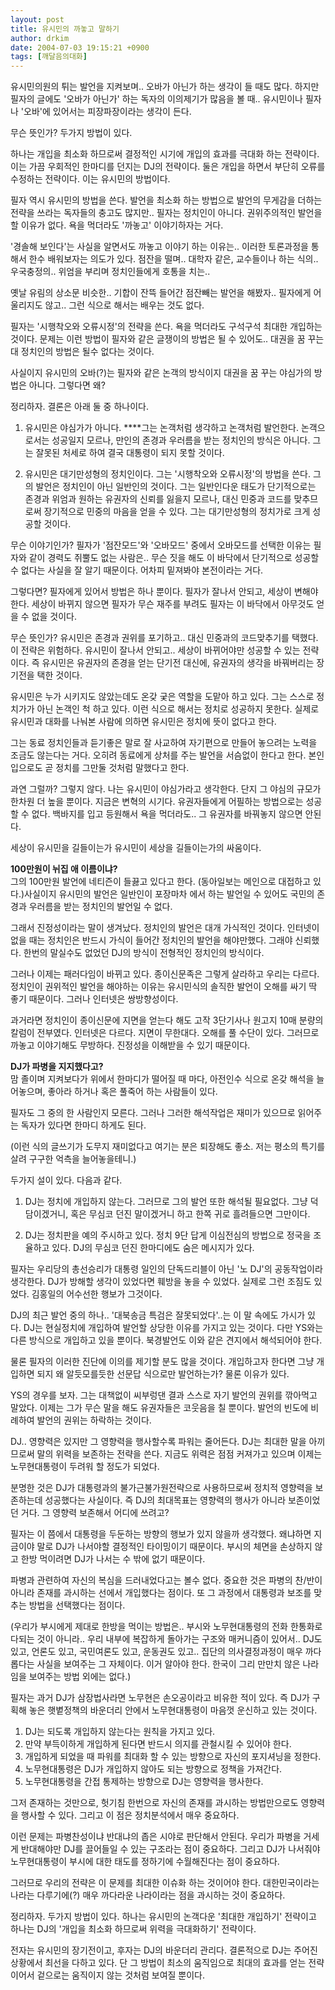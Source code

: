 ```yaml
---
layout: post
title: 유시민의 까놓고 말하기
author: drkim
date: 2004-07-03 19:15:21 +0900
tags: [깨달음의대화]
---
```

유시민의원의 튀는 발언을 지켜보며.. 오바가 아닌가 하는 생각이 들 때도 많다. 하지만 필자의 글에도 '오바가 아닌가' 하는 독자의 이의제기가 많음을 볼 때.. 유시민이나 필자나 '오바'에 있어서는 피장파장이라는 생각이 든다.    
  
무슨 뜻인가? 두가지 방법이 있다.    
  
하나는 개입을 최소화 하므로써 결정적인 시기에 개입의 효과를 극대화 하는 전략이다. 이는 가끔 우회적인 한마디를 던지는 DJ의 전략이다. 둘은 개입을 하면서 부단히 오류를 수정하는 전략이다. 이는 유시민의 방법이다. 
  
  
필자 역시 유시민의 방법을 쓴다. 발언을 최소화 하는 방법으로 발언의 무게감을 더하는 전략을 쓰라는 독자들의 충고도 많지만.. 필자는 정치인이 아니다. 권위주의적인 발언을 할 이유가 없다. 욕을 먹더라도 '까놓고' 이야기하자는 거다.    
  
'경솔해 보인다'는 사실을 알면서도 까놓고 이야기 하는 이유는.. 이러한 토론과정을 통해서 한수 배워보자는 의도가 있다. 점잔을 떨며.. 대학자 같은, 교수들이나 하는 식의.. 우국충정의.. 위엄을 부리며 정치인들에게 호통을 치는..    
  
옛날 유림의 상소문 비슷한.. 기합이 잔뜩 들어간 점잔빼는 발언을 해봤자.. 필자에게 어울리지도 않고.. 그런 식으로 해서는 배우는 것도 없다. 
  
  
필자는 '시행착오와 오류시정'의 전략을 쓴다. 욕을 먹더라도 구석구석 최대한 개입하는 것이다. 문제는 이런 방법이 필자와 같은 글쟁이의 방법은 될 수 있어도.. 대권을 꿈 꾸는 대 정치인의 방법은 될수 없다는 것이다.    
  
사실이지 유시민의 오바(?)는 필자와 같은 논객의 방식이지 대권을 꿈 꾸는 야심가의 방법은 아니다. 그렇다면 왜?    
  
정리하자. 결론은 아래 둘 중 하나이다.    
  
1) 유시민은 야심가가 아니다. ****그는 논객처럼 생각하고 논객처럼 발언한다. 논객으로서는 성공일지 모르나, 만인의 존경과 우러름을 받는 정치인의 방식은 아니다. 그는 잘못된 처세로 하여 결국 대통령이 되지 못할 것이다.    
  
2) 유시민은 대기만성형의 정치인이다. 그는 '시행착오와 오류시정'의 방법을 쓴다. 그의 발언은 정치인이 아닌 일반인의 것이다. 그는 일반인다운 태도가 단기적으로는 존경과 위엄과 원하는 유권자의 신뢰를 잃을지 모르나, 대신 민중과 코드를 맞추므로써 장기적으로 민중의 마음을 얻을 수 있다. 그는 대기만성형의 정치가로 크게 성공할 것이다.    
  
무슨 이야기인가? 필자가 '점잔모드'와 '오바모드' 중에서 오바모드를 선택한 이유는 필자와 같이 경력도 쥐뿔도 없는 사람은.. 무슨 짓을 해도 이 바닥에서 단기적으로 성공할 수 없다는 사실을 잘 알기 때문이다. 어차피 밑져봐야 본전이라는 거다.    
  
그렇다면? 필자에게 있어서 방법은 하나 뿐이다. 필자가 잘나서 안되고, 세상이 변해야 한다. 세상이 바뀌지 않으면 필자가 무슨 재주를 부려도 필자는 이 바닥에서 아무것도 얻을 수 없을 것이다.    
  
무슨 뜻인가? 유시민은 존경과 권위를 포기하고.. 대신 민중과의 코드맞추기를 택했다. 이 전략은 위험하다. 유시민이 잘나서 안되고.. 세상이 바뀌어야만 성공할 수 있는 전략이다. 즉 유시민은 유권자의 존경을 얻는 단기전 대신에, 유권자의 생각을 바꿔버리는 장기전을 택한 것이다. 
  
  
유시민은 누가 시키지도 않았는데도 온갖 궂은 역할을 도맡아 하고 있다. 그는 스스로 정치가가 아닌 논객인 척 하고 있다. 이런 식으로 해서는 정치로 성공하지 못한다. 실제로 유시민과 대화를 나눠본 사람에 의하면 유시민은 정치에 뜻이 없다고 한다.    
  
그는 동료 정치인들과 듣기좋은 말로 잘 사교하여 자기편으로 만들어 놓으려는 노력을 조금도 않는다는 거다. 오히려 동료에게 상처를 주는 발언을 서슴없이 한다고 한다. 본인 입으로도 곧 정치를 그만둘 것처럼 말했다고 한다.    
  
과연 그럴까? 그렇지 않다. 나는 유시민이 야심가라고 생각한다. 단지 그 야심의 규모가 한차원 더 높을 뿐이다. 지금은 변혁의 시기다. 유권자들에게 어필하는 방법으로는 성공할 수 없다. 백바지를 입고 등원해서 욕을 먹더라도.. 그 유권자를 바꿔놓지 않으면 안된다.    
  
세상이 유시민을 길들이는가 유시민이 세상을 길들이는가의 싸움이다.    
  
**100만원이 뉘집 애 이름이냐?**  
그의 100만원 발언에 네티즌이 들끓고 있다고 한다. (동아일보는 메인으로 대접하고 있다.)사실이지 유시민의 발언은 일반인이 포장마차 에서 하는 발언일 수 있어도 국민의 존경과 우러름을 받는 정치인의 발언일 수 없다.    
  
그래서 진정성이라는 말이 생겨났다. 정치인의 발언은 대개 가식적인 것이다. 인터넷이 없을 때는 정치인은 반드시 가식이 들어간 정치인의 발언을 해야만했다. 그래야 신뢰했다. 한번의 말실수도 없었던 DJ의 방식이 전형적인 정치인의 방식이다.    
  
그러나 이제는 패러다임이 바뀌고 있다. 종이신문족은 그렇게 살라하고 우리는 다르다. 정치인이 권위적인 발언을 해야하는 이유는 유시민식의 솔직한 발언이 오해를 싸기 딱 좋기 때문이다. 그러나 인터넷은 쌍방향성이다.    
  
과거라면 정치인이 종이신문에 지면을 얻는다 해도 고작 3단기사나 원고지 10매 분량의 칼럼이 전부였다. 인터넷은 다르다. 지면이 무한대다. 오해를 풀 수단이 있다. 그러므로 까놓고 이야기해도 무방하다. 진정성을 이해받을 수 있기 때문이다.    


    
  
  
  
**DJ가 파병을 지지했다고?**  
맘 졸이며 지켜보다가 위에서 한마디가 떨어질 때 마다, 아전인수 식으로 온갖 해석을 늘어놓으며, 좋아라 하거나 혹은 풀죽어 하는 사람들이 있다. 
  
  
필자도 그 중의 한 사람인지 모른다. 그러나 그러한 해석작업은 재미가 있으므로 읽어주는 독자가 있다면 한마디 하게도 된다. 
  
  
(이런 식의 글쓰기가 도무지 재미없다고 여기는 분은 퇴장해도 좋소. 저는 평소의 특기를 살려 구구한 억측을 늘어놓을테니.) 
  
  
두가지 설이 있다. 다음과 같다.    
  
1) DJ는 정치에 개입하지 않는다. 그러므로 그의 발언 또한 해석될 필요없다. 그냥 덕담이겠거니, 혹은 무심코 던진 말이겠거니 하고 한쪽 귀로 흘려들으면 그만이다. 
  
  
2) DJ는 정치판을 예의 주시하고 있다. 정치 9단 답게 이심전심의 방법으로 정국을 조율하고 있다. DJ의 무심코 던진 한마디에도 숨은 메시지가 있다.    
  
필자는 우리당의 총선승리가 대통령 일인의 단독드리블이 아닌 '노 DJ'의 공동작업이라 생각한다. DJ가 방해할 생각이 있었다면 훼방을 놓을 수 있었다. 실제로 그런 조짐도 있었다. 김홍일의 어수선한 행보가 그것이다.    
  
DJ의 최근 발언 중의 하나.. '대북송금 특검은 잘못되었다'..는 이 말 속에도 가시가 있다. DJ는 현실정치에 개입하여 발언할 상당한 이유를 가지고 있는 것이다. 다만 YS와는 다른 방식으로 개입하고 있을 뿐이다. 북경발언도 이와 같은 견지에서 해석되어야 한다.    
  
물론 필자의 이러한 진단에 이의를 제기할 분도 많을 것이다. 개입하고자 한다면 그냥 개입하면 되지 왜 알듯모를듯한 선문답 식으로만 발언하는가? 물론 이유가 있다.    
  
YS의 경우를 보자. 그는 대책없이 씨부렁댄 결과 스스로 자기 발언의 권위를 깎아먹고 말았다. 이제는 그가 무슨 말을 해도 유권자들은 코웃음을 칠 뿐이다. 발언의 빈도에 비례하여 발언의 권위는 하락하는 것이다. 
  
  
DJ.. 영향력은 있지만 그 영향력을 행사할수록 파워는 줄어든다. DJ는 최대한 말을 아끼므로써 말의 위력을 보존하는 전략을 쓴다. 지금도 위력은 점점 커져가고 있으며 이제는 노무현대통령이 두려워 할 정도가 되었다.    
  
분명한 것은 DJ가 대통령과의 불가근불가원전략으로 사용하므로써 정치적 영향력을 보존하는데 성공했다는 사실이다. 즉 DJ의 최대목표는 영향력의 행사가 아니라 보존이었던 거다. 그 영향력 보존해서 어디에 쓰려고?    
  
필자는 이 쯤에서 대통령을 두둔하는 방향의 행보가 있지 않을까 생각했다. 왜냐하면 지금이야 말로 DJ가 나서야할 결정적인 타이밍이기 때문이다. 부시의 체면을 손상하지 않고 한방 먹이려면 DJ가 나서는 수 밖에 없기 때문이다.    
  
파병과 관련하여 자신의 복심을 드러내었다고는 볼수 없다. 중요한 것은 파병의 찬/반이 아니라 존재를 과시하는 선에서 개입했다는 점이다. 또 그 과정에서 대통령과 보조를 맞추는 방법을 선택했다는 점이다.    
  
(우리가 부시에게 제대로 한방을 먹이는 방법은.. 부시와 노무현대통령의 전화 한통화로 다되는 것이 아니라.. 우리 내부에 복잡하게 돌아가는 구조와 매커니즘이 있어서.. DJ도 있고, 언론도 있고, 국민여론도 있고, 운동권도 있고.. 집단의 의사결정과정이 매우 까다롭다는 사실을 보여주는 그 자체이다. 이거 알아야 한다. 한국이 그리 만만치 않은 나라임을 보여주는 방법 외에는 없다.)    
  
필자는 과거 DJ가 삼장법사라면 노무현은 손오공이라고 비유한 적이 있다. 즉 DJ가 구획해 놓은 햇볕정책의 바운더리 안에서 노무현대통령이 마음껏 운신하고 있는 것이다.    
  
1) DJ는 되도록 개입하지 않는다는 원칙을 가지고 있다.   
2) 만약 부득이하게 개입하게 된다면 반드시 의지를 관철시킬 수 있어야 한다.   
3) 개입하게 되었을 때 파워를 최대화 할 수 있는 방향으로 자신의 포지셔닝을 정한다.   
4) 노무현대통령은 DJ가 개입하지 않아도 되는 방향으로 정책을 가져간다.   
5) 노무현대통령을 간접 통제하는 방향으로 DJ는 영향력을 행사한다. 
  
  
그저 존재하는 것만으로, 헛기침 한번으로 자신의 존재를 과시하는 방법만으로도 영향력을 행사할 수 있다. 그리고 이 점은 정치분석에서 매우 중요하다.    
  
이런 문제는 파병찬성이냐 반대냐의 좁은 시야로 판단해서 안된다. 우리가 파병을 거세게 반대해야만 DJ를 끌어들일 수 있는 구조라는 점이 중요하다. 그리고 DJ가 나서줘야 노무현대통령이 부시에 대한 태도를 정하기에 수월해진다는 점이 중요하다.    
  
그러므로 우리의 전략은 이 문제를 최대한 이슈화 하는 것이어야 한다. 대한민국이라는 나라는 다루기에(?) 매우 까다라운 나라이라는 점을 과시하는 것이 중요하다.    
  
정리하자. 두가지 방법이 있다. 하나는 유시민의 논객다운 '최대한 개입하기' 전략이고 하나는 DJ의 '개입을 최소화 하므로써 위력을 극대화하기' 전략이다. 
  
  
전자는 유시민의 장기전이고, 후자는 DJ의 바운더리 관리다. 결론적으로 DJ는 주어진 상황에서 최선을 다하고 있다. 단 그 방법이 최소의 움직임으로 최대의 효과를 얻는 전략이어서 겉으로는 움직이지 않는 것처럼 보여질 뿐이다.